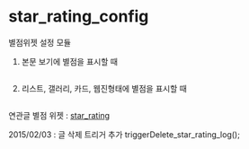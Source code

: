 # star_rating_config
별점위젯 설정 모듈


1. 본문 보기에 별점을 표시할 때
<pre><img class="zbxe_widget_output" widget="star_rating" /></pre>

2. 리스트, 갤러리, 카드, 웹진형태에 별점을 표시할 때
<pre><img class="zbxe_widget_output" widget="star_rating" document_srl="{$document->document_srl}"|cond="$document_srl!=$document->document_srl" /></pre>



연관글 별점 위젯 : <a href="https://github.com/1Sam/star_rating">star_rating</a> 


2015/02/03 : 글 삭제 트리거 추가 triggerDelete_star_rating_log();

